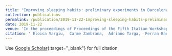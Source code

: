 ```yaml
---
title: "Improving sleeping habits: preliminary experiments in Barcelona and Lleida"
collection: publications
permalink: /publication/2019-11-22-Improving-sleeping-habits-preliminary-experiments-in-Barcelona-and-Lleida
date: 2019-11-22
venue: 'In the proceedings of Proceedings of the Fifth Italian Workshop on Artificial Intelligence for Ambient Assisted Living, 2019, vol. 2559, p. 51-56'
citation: ' Eloisa Vargiu,  Carme Zambrana,  Adriano Targa,  Ferran Barb{\&apos;e}, &quot;Improving sleeping habits: preliminary experiments in Barcelona and Lleida.&quot; In the proceedings of Proceedings of the Fifth Italian Workshop on Artificial Intelligence for Ambient Assisted Living, 2019, vol. 2559, p. 51-56, 2019.'
---
```

Use [Google Scholar](https://scholar.google.com/scholar?q=Improving+sleeping+habits:+preliminary+experiments+in+Barcelona+and+Lleida){:target="_blank"} for full citation